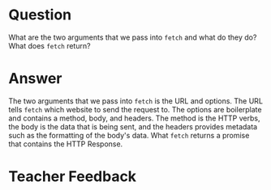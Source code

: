 # Question

What are the two arguments that we pass into `fetch` and what do they do? What does `fetch` return?

# Answer

The two arguments that we pass into `fetch` is the URL and options. The URL tells `fetch` which website to send the request to. The options are boilerplate and contains a method, body, and headers. The method is the HTTP verbs, the body is the data that is being sent, and the headers provides metadata such as the formatting of the body's data. What `fetch` returns a promise that contains the HTTP Response.

# Teacher Feedback
